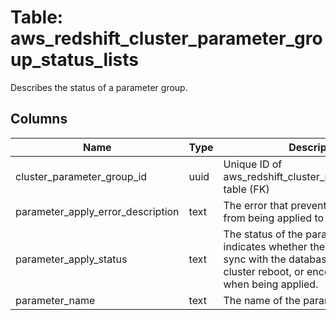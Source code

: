 
# Table: aws_redshift_cluster_parameter_group_status_lists
Describes the status of a parameter group.
## Columns
| Name        | Type           | Description  |
| ------------- | ------------- | -----  |
|cluster_parameter_group_id|uuid|Unique ID of aws_redshift_cluster_parameter_groups table (FK)|
|parameter_apply_error_description|text|The error that prevented the parameter from being applied to the database.|
|parameter_apply_status|text|The status of the parameter that indicates whether the parameter is in sync with the database, waiting for a cluster reboot, or encountered an error when being applied.|
|parameter_name|text|The name of the parameter.|
